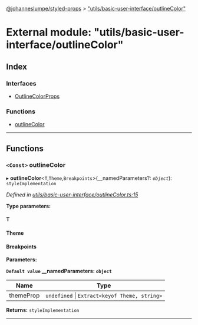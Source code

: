 [@johanneslumpe/styled-props](../README.md) > ["utils/basic-user-interface/outlineColor"](../modules/_utils_basic_user_interface_outlinecolor_.md)

# External module: "utils/basic-user-interface/outlineColor"

## Index

### Interfaces

* [OutlineColorProps](../interfaces/_utils_basic_user_interface_outlinecolor_.outlinecolorprops.md)

### Functions

* [outlineColor](_utils_basic_user_interface_outlinecolor_.md#outlinecolor)

---

## Functions

<a id="outlinecolor"></a>

### `<Const>` outlineColor

▸ **outlineColor**<`T`,`Theme`,`Breakpoints`>(__namedParameters?: *`object`*): `styleImplementation`

*Defined in [utils/basic-user-interface/outlineColor.ts:15](https://github.com/johanneslumpe/styled-props/blob/8e709f1/src/utils/basic-user-interface/outlineColor.ts#L15)*

**Type parameters:**

#### T 
#### Theme 
#### Breakpoints 
**Parameters:**

**`Default value` __namedParameters: `object`**

| Name | Type |
| ------ | ------ |
| themeProp | `undefined` \| `Extract<keyof Theme, string>` |

**Returns:** `styleImplementation`

___

